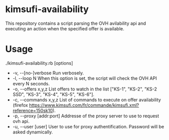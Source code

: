 # kimsufi-availability
This repository contains a script parsing the OVH avilability api and executing an action when the specified offer is available.

# Usage
./kimsufi-availability.rb [options]
 -    -v, --[no-]verbose               Run verbosely.
 -    -l, --loop N                     When this option is set, the script will check the OVH API every N seconds.
 -    -o, --offers x,y,z               List offers to watch in the list ["KS-1", "KS-2", "KS-2 SSD", "KS-3", "KS-4", "KS-5", "KS-6"].
 -    -c, --commands x,y,z             List of commands to execute on offer availability (firefox https://www.kimsufi.com/fr/commande/kimsufi.xml?reference=150sk10).
 -    -p, --proxy [addr:port]          Addresse of the proxy server to use to request ovh api.
 -    -u, --user [user]                User to use for proxy authentification. Password will be asked dynamically.
